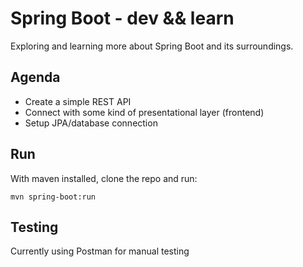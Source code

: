 # Spring Boot - dev && learn
Exploring and learning more about Spring Boot and its surroundings.

## Agenda
* Create a simple REST API
* Connect with some kind of presentational layer (frontend)
* Setup JPA/database connection

## Run
With maven installed, clone the repo and run: 
```
mvn spring-boot:run
```
## Testing
Currently using Postman for manual testing
